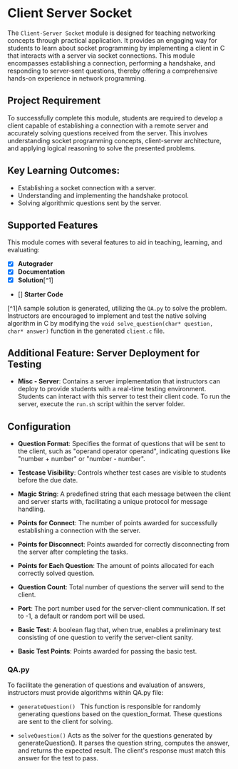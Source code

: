 # Client Server Socket

The `Client-Server Socket` module is designed for teaching networking concepts through practical application. It
provides an engaging way for students to learn about socket programming by implementing a client in C that interacts
with a server via socket connections. This module encompasses establishing a connection, performing a handshake, and
responding to server-sent questions, thereby offering a comprehensive hands-on experience in network programming.

## Project Requirement

To successfully complete this module, students are required to develop a client capable of establishing a connection
with a remote server and accurately solving questions received from the server. This involves understanding socket
programming concepts, client-server architecture, and applying logical reasoning to solve the presented problems.

## Key Learning Outcomes:

- Establishing a socket connection with a server.
- Understanding and implementing the handshake protocol.
- Solving algorithmic questions sent by the server.

## Supported Features

This module comes with several features to aid in teaching, learning, and evaluating:

- [x] **Autograder**
- [x] **Documentation**
- [x] **Solution**[^1]
- [] **Starter Code**

[^1]A sample solution is generated, utilizing the `QA.py` to solve the problem. Instructors are encouraged to implement
and test the native solving algorithm in C by modifying the `void solve_question(char* question, char* answer)` function
in the generated `client.c` file.

## Additional Feature: Server Deployment for Testing

- **Misc - Server**: Contains a server implementation that instructors can deploy to provide students with a real-time
  testing environment. Students can interact with this server to test their client code. To run the server, execute
  the `run.sh` script within the server folder.

## Configuration

- **Question Format**: Specifies the format of questions that will be sent to the client, such as "operand operator
  operand", indicating questions like "number + number" or "number - number".

- **Testcase Visibility**: Controls whether test cases are visible to students before the due date.

- **Magic String**: A predefined string that each message between the client and server starts with, facilitating a
  unique protocol for message handling.

- **Points for Connect**: The number of points awarded for successfully establishing a connection with the server.

- **Points for Disconnect**: Points awarded for correctly disconnecting from the server after completing the tasks.

- **Points for Each Question**: The amount of points allocated for each correctly solved question.

- **Question Count**: Total number of questions the server will send to the client.

- **Port**: The port number used for the server-client communication. If set to -1, a default or random port will be
  used.

- **Basic Test**: A boolean flag that, when true, enables a preliminary test consisting of one question to verify the
  server-client sanity.

- **Basic Test Points**: Points awarded for passing the basic test.

### QA.py

To facilitate the generation of questions and evaluation of answers, instructors must provide algorithms within QA.py
file:

- ```generateQuestion() ```
  This function is responsible for randomly generating questions based on the question_format. These questions are sent
  to the client for solving.

- ```solveQuestion()```
  Acts as the solver for the questions generated by generateQuestion(). It parses the question string, computes the
  answer, and returns the expected result. The client's response must match this answer for the test to pass.


